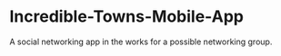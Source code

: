 # Incredible-Towns-Mobile-App
A social networking app in the works for a possible networking group. 
